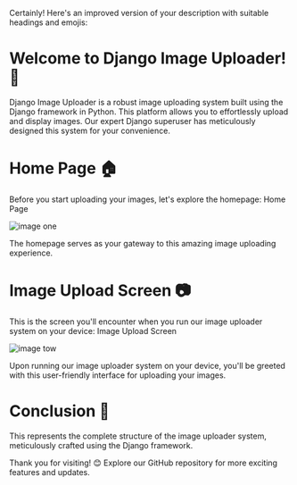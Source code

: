 Certainly! Here's an improved version of your description with suitable headings and emojis:
# Welcome to Django Image Uploader!🌟

Django Image Uploader is a robust image uploading system built using the Django framework in Python. This platform allows you to effortlessly upload and display images. Our expert Django superuser has meticulously designed this system for your convenience.

<h1>Home Page 🏠</h1>
Before you start uploading your images, let's explore the homepage:
Home Page

![image one](https://github.com/PrathamSahani/Django_imageuploader/assets/106865923/4cdf2171-fb02-477a-a303-7bb7003fd9da)

The homepage serves as your gateway to this amazing image uploading experience.

<h1>Image Upload Screen 📷</h1>
This is the screen you'll encounter when you run our image uploader system on your device:
Image Upload Screen

![image tow ](https://github.com/PrathamSahani/Django_imageuploader/assets/106865923/4b855737-3f04-4f81-87ac-373b186873ae)

Upon running our image uploader system on your device, you'll be greeted with this user-friendly interface for uploading your images.

<h1>Conclusion 🚀</h1>
This represents the complete structure of the image uploader system, meticulously crafted using the Django framework.

Thank you for visiting! 😊 Explore our GitHub repository for more exciting features and updates.
